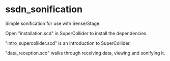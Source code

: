 ssdn_sonification
=================

Simple sonification for use with Sense/Stage.

Open "installation.scd" in SuperCollider to install the dependencies.

"intro_supercollider.scd" is an introduction to SuperCollider.

"data_reception.scd" walks through receiving data, viewing and sonifying it.
